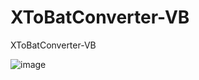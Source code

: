 # XToBatConverter-VB
XToBatConverter-VB


![image](https://github.com/noradlb1/XToBatConverter-VB/assets/74623428/da610f5a-de57-4eda-a1f0-98bc2a8b096d)
